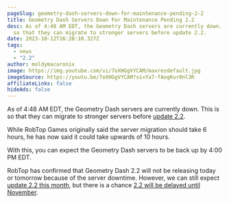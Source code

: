```yaml
---
pageSlug: geometry-dash-servers-down-for-maintenance-pending-2-2
title: Geometry Dash Servers Down For Maintenance Pending 2.2
desc: As of 4:48 AM EDT, the Geometry Dash servers are currently down. This is
  so that they can migrate to stronger servers before update 2.2.
date: 2023-10-12T16:20:10.327Z
tags:
  - news
  - "2.2"
author: moldymacaronix
image: https://img.youtube.com/vi/7oXHGgVYCAM/maxresdefault.jpg
imageSource: https://youtu.be/7oXHGgVYCAM?si=Ya7-fAogKur0nl3R
affiliateLinks: false
hideAds: false
---
```

As of 4:48 AM EDT, the Geometry Dash servers are currently down. This is so that they can migrate to stronger servers before [update 2.2](/categories/).

While RobTop Games originally said the server migration should take 6 hours, he has now said it could take upwards of 10 hours.

With this, you can expect the Geometry Dash servers to be back up by 4:00 PM EDT.

RobTop has confirmed that Geometry Dash 2.2 will not be releasing today or tomorrow because of the server downtime. However, we can still expect [update 2.2 this month](), but there is a chance [2.2 will be delayed until November]().